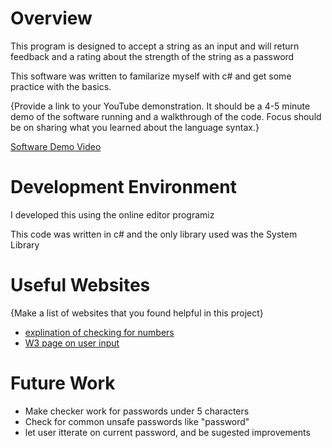 # Overview


This program is designed to accept a string as an input and will return feedback and a rating about the strength of the string as a password

This software was written to familarize myself with c# and get some practice with the basics.

{Provide a link to your YouTube demonstration. It should be a 4-5 minute demo of the software running and a walkthrough of the code. Focus should be on sharing what you learned about the language syntax.}

[Software Demo Video](https://www.youtube.com/watch?v=RXSoD0SvC_M)

# Development Environment

I developed this using the online editor programiz

This code was written in c# and the only library used was the System Library

# Useful Websites

{Make a list of websites that you found helpful in this project}

- [explination of checking for numbers](https://code-maze.com/csharp-identify-if-a-string-is-a-number/#:~:text=The%20simplest%20way%20to%20identify,int.)
- [W3 page on user input](https://www.w3schools.com/cs/cs_user_input.php)

# Future Work

- Make checker work for passwords under 5 characters
- Check for common unsafe passwords like "password"
- let user itterate on current password, and be sugested improvements
